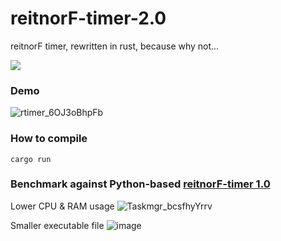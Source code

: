 # reitnorF-timer-2.0
reitnorF timer, rewritten in rust, because why not...

![](https://pbs.twimg.com/media/Fe1_I8xVsAAJp9u?format=jpg&name=small)

### Demo
![rtimer_6OJ3oBhpFb](https://user-images.githubusercontent.com/70379302/195882671-c12641d8-ca83-4cff-95c2-eadcf29af5b9.gif)

### How to compile
`cargo run`

### Benchmark against Python-based [reitnorF-timer 1.0](https://github.com/altilunium/reitnorF-timer)
Lower CPU & RAM usage
![Taskmgr_bcsfhyYrrv](https://user-images.githubusercontent.com/70379302/195884125-dbb2fe7f-3686-4958-acaf-404bafa14688.gif)

Smaller executable file
![image](https://user-images.githubusercontent.com/70379302/195884325-aeaee8ef-2628-48ce-a8e0-6c7b00233d2c.png)




